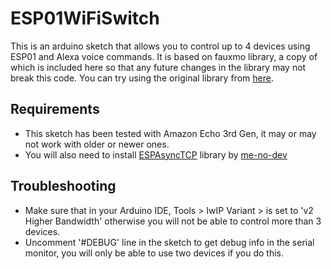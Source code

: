 # ESP01WiFiSwitch

This is an arduino sketch that allows you to control up to 4 devices using ESP01 and Alexa voice commands. It is based on fauxmo library, a copy of which is included here
so that any future changes in the library may not break this code. You can try using the original library from [here](https://github.com/simap/fauxmoesp).

## Requirements
- This sketch has been tested with Amazon Echo 3rd Gen, it may or may not work with older or newer ones.
- You will also need to install [ESPAsyncTCP](https://github.com/me-no-dev/AsyncTCP) library by [me-no-dev](https://github.com/me-no-dev)

## Troubleshooting
- Make sure that in your Arduino IDE, Tools > IwIP Variant > is set to 'v2 Higher Bandwidth' otherwise you will not be able to control more than 3 devices.
- Uncomment '#DEBUG' line in the sketch to get debug info in the serial monitor, you will only be able to use two devices if you do this.

